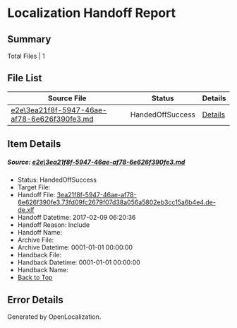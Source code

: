 # <a name='report-top'></a> Localization Handoff Report

## Summary
 Total Files | 1

## File List
 Source File | Status | Details 
 ----------- | ------ | ------- 
 [e2e\3ea21f8f-5947-46ae-af78-6e626f390fe3.md](https://github.com/OpenLocalizationTestOrg/ol-test0/blob/c261896dd8fdc40c0b9087ced65b1d8b27dc25bb/e2e/3ea21f8f-5947-46ae-af78-6e626f390fe3.md) | HandedOffSuccess | [Details](#704a8284ac8385cd18e3b266aa208b5d0e686f702)

## Item Details
##### <a name='704a8284ac8385cd18e3b266aa208b5d0e686f702'></a> Source: [e2e\3ea21f8f-5947-46ae-af78-6e626f390fe3.md](https://github.com/OpenLocalizationTestOrg/ol-test0/blob/c261896dd8fdc40c0b9087ced65b1d8b27dc25bb/e2e/3ea21f8f-5947-46ae-af78-6e626f390fe3.md)
* Status: HandedOffSuccess
* Target File: 
* Handoff File: [3ea21f8f-5947-46ae-af78-6e626f390fe3.73fd09fc2679f07d38a056a5802eb3cc15a6b4e4.de-de.xlf](https://github.com/OpenLocalizationTestOrg/ol-test0-handoff/blob/cb286ff81cc40ec3438d47783a45a3b4a8c05a31/ol-handoff/OpenLocalizationTestOrg/ol-test0-dede/shujia/ht/3ea21f8f-5947-46ae-af78-6e626f390fe3.73fd09fc2679f07d38a056a5802eb3cc15a6b4e4.de-de.xlf)
* Handoff Datetime: 2017-02-09 06:20:36
* Handoff Reason: Include
* Handoff Name: 
* Archive File: 
* Archive Datetime: 0001-01-01 00:00:00
* Handback File: 
* Handback Datetime: 0001-01-01 00:00:00
* Handback Name: 
* [Back to Top](#report-top)


## Error Details

Generated by OpenLocalization.
